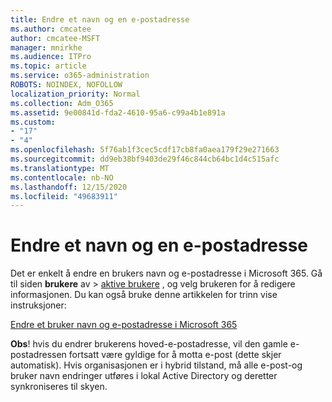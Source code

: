 ```yaml
---
title: Endre et navn og en e-postadresse
ms.author: cmcatee
author: cmcatee-MSFT
manager: mnirkhe
ms.audience: ITPro
ms.topic: article
ms.service: o365-administration
ROBOTS: NOINDEX, NOFOLLOW
localization_priority: Normal
ms.collection: Adm_O365
ms.assetid: 9e00841d-fda2-4610-95a6-c99a4b1e891a
ms.custom:
- "17"
- "4"
ms.openlocfilehash: 5f76ab1f3cec5cdf17cb8fa0aea179f29e271663
ms.sourcegitcommit: dd9eb38bf9403de29f46c844cb64bc1d4c515afc
ms.translationtype: MT
ms.contentlocale: nb-NO
ms.lasthandoff: 12/15/2020
ms.locfileid: "49683911"
---
```

# <a name="change-a-name-and-email-address"></a>Endre et navn og en e-postadresse

Det er enkelt å endre en brukers navn og e-postadresse i Microsoft 365. Gå til siden **brukere** av \> [aktive brukere](https://go.microsoft.com/fwlink/p/?linkid=834822) , og velg brukeren for å redigere informasjonen. Du kan også bruke denne artikkelen for trinn vise instruksjoner:
  
[Endre et bruker navn og e-postadresse i Microsoft 365](https://docs.microsoft.com/microsoft-365/admin/add-users/change-a-user-name-and-email-address)
  
 **Obs**! hvis du endrer brukerens hoved-e-postadresse, vil den gamle e-postadressen fortsatt være gyldige for å motta e-post (dette skjer automatisk). Hvis organisasjonen er i hybrid tilstand, må alle e-post-og bruker navn endringer utføres i lokal Active Directory og deretter synkroniseres til skyen.